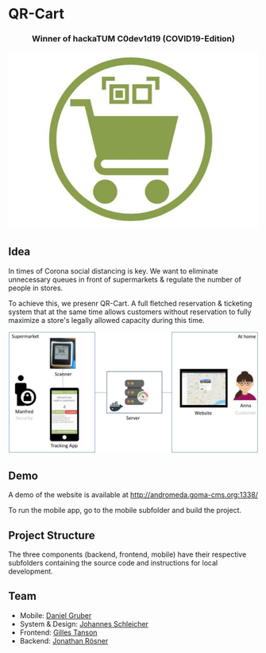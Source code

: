 # QR-Cart

<div style="text-align:center">
    <h3>Winner of hackaTUM C0dev1d19 (COVID19-Edition)</h3>
    <img src="images/logo.jpg" alt="QR-Cart">
</div>

## Idea

In times of Corona social distancing is key. We want to eliminate unnecessary queues in front of supermarkets & regulate the number of people in stores.

To achieve this, we presenr QR-Cart. A full fletched reservation & ticketing system that at the same time allows customers without reservation to fully maximize a store's legally allowed capacity during this time.

![alt text](images/system.jpg "The High Level System Design of QR-Cart")

## Demo

A demo of the website is available at http://andromeda.goma-cms.org:1338/

To run the mobile app, go to the mobile subfolder and build the project.

## Project Structure

The three components (backend, frontend, mobile) have their respective subfolders containing the source code and instructions for local development.

## Team

- Mobile: [Daniel Gruber](https://www.linkedin.com/in/daniel-gruber-6758a2139/)
- System & Design: [Johannes Schleicher](https://www.linkedin.com/in/johannes-schleicher/)
- Frontend: [Gilles Tanson](https://www.linkedin.com/in/gilles-tanson-638b46113/)
- Backend: [Jonathan Rösner](https://github.com/jonrosner)
